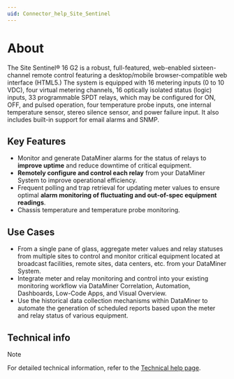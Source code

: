 ```yaml
---
uid: Connector_help_Site_Sentinel
---
```


# About

The Site Sentinel® 16 G2 is a robust, full-featured, web-enabled sixteen-channel remote control featuring a desktop/mobile browser-compatible web interface (HTML5.) The system is equipped with 16 metering inputs (0 to 10 VDC), four virtual metering channels, 16 optically isolated status (logic) inputs, 33 programmable SPDT relays, which may be configured for ON, OFF, and pulsed operation, four temperature probe inputs, one internal temperature sensor, stereo silence sensor, and power failure input. It also includes built-in support for email alarms and SNMP.

## Key Features

- Monitor and generate DataMiner alarms for the status of relays to **improve uptime** and reduce downtime of critical equipment.
- **Remotely configure and control each relay** from your DataMiner System to improve operational efficiency.
- Frequent polling and trap retrieval for updating meter values to ensure optimal **alarm monitoring of fluctuating and out-of-spec equipment readings**.
- Chassis temperature and temperature probe monitoring.

## Use Cases

- From a single pane of glass, aggregate meter values and relay statuses from multiple sites to control and monitor critical equipment located at broadcast facilities, remote sites, data centers, etc. from your DataMiner System.
- Integrate meter and relay monitoring and control into your existing monitoring workflow via DataMiner Correlation, Automation, Dashboards, Low-Code Apps, and Visual Overview.
- Use the historical data collection mechanisms within DataMiner to automate the generation of scheduled reports based upon the meter and relay status of various equipment.

## Technical info

> [!NOTE]
> For detailed technical information, refer to the [Technical help page](xref:Connector_help_Site_Sentinel_Technical).
